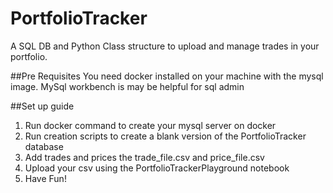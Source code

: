 # PortfolioTracker
A SQL DB and Python Class structure to upload and manage trades in your portfolio.

##Pre Requisites
You need docker installed on your machine with the mysql image.
MySql workbench is may be helpful for sql admin

##Set up guide

1. Run docker command to create your mysql server on docker
2. Run creation scripts to create a blank version of the PortfolioTracker database
3. Add trades and prices the trade_file.csv and price_file.csv 
4. Upload your csv using the PortfolioTrackerPlayground notebook
5. Have Fun!


